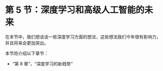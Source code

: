 # 第 5 节：深度学习和高级人工智能的未来

在本节中，我们想谈谈一些深度学习方面的想法，这些想法我们今年很有影响力，并且将来会更加突出。

本节将介绍以下章节：

*   “第 8 章”，“深度学习的新趋势”